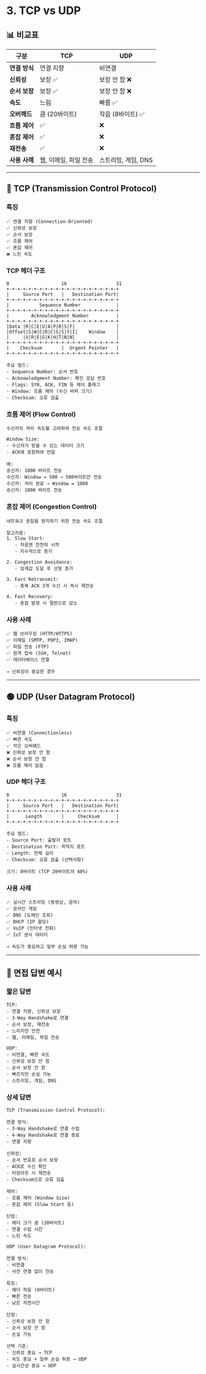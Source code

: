 # 3. TCP vs UDP

## 📊 비교표

| 구분 | TCP | UDP |
|------|-----|-----|
| **연결 방식** | 연결 지향 | 비연결 |
| **신뢰성** | 보장 ✅ | 보장 안 함 ❌ |
| **순서 보장** | 보장 ✅ | 보장 안 함 ❌ |
| **속도** | 느림 | 빠름 ✅ |
| **오버헤드** | 큼 (20바이트) | 작음 (8바이트) ✅ |
| **흐름 제어** | ✅ | ❌ |
| **혼잡 제어** | ✅ | ❌ |
| **재전송** | ✅ | ❌ |
| **사용 사례** | 웹, 이메일, 파일 전송 | 스트리밍, 게임, DNS |

---

## 🔵 TCP (Transmission Control Protocol)

### 특징

```
✅ 연결 지향 (Connection-Oriented)
✅ 신뢰성 보장
✅ 순서 보장
✅ 흐름 제어
✅ 혼잡 제어
❌ 느린 속도
```

### TCP 헤더 구조

```
0                   16                  31
+-+-+-+-+-+-+-+-+-+-+-+-+-+-+-+-+-+-+-+-+
|     Source Port   |   Destination Port|
+-+-+-+-+-+-+-+-+-+-+-+-+-+-+-+-+-+-+-+-+
|           Sequence Number             |
+-+-+-+-+-+-+-+-+-+-+-+-+-+-+-+-+-+-+-+-+
|        Acknowledgment Number          |
+-+-+-+-+-+-+-+-+-+-+-+-+-+-+-+-+-+-+-+-+
|Data |R|C|E|U|A|P|R|S|F|               |
|Offset|S|W|C|R|C|S|S|Y|I|    Window    |
|     |V|R|E|G|K|H|T|N|N|               |
+-+-+-+-+-+-+-+-+-+-+-+-+-+-+-+-+-+-+-+-+
|    Checksum       |  Urgent Pointer   |
+-+-+-+-+-+-+-+-+-+-+-+-+-+-+-+-+-+-+-+-+

주요 필드:
- Sequence Number: 순서 번호
- Acknowledgment Number: 확인 응답 번호
- Flags: SYN, ACK, FIN 등 제어 플래그
- Window: 흐름 제어 (수신 버퍼 크기)
- Checksum: 오류 검출
```

### 흐름 제어 (Flow Control)

```
수신자의 처리 속도를 고려하여 전송 속도 조절

Window Size:
- 수신자가 받을 수 있는 데이터 크기
- ACK에 포함하여 전달

예:
송신자: 1000 바이트 전송
수신자: Window = 500 → 500바이트만 전송
수신자: 처리 완료 → Window = 1000
송신자: 1000 바이트 전송
```

### 혼잡 제어 (Congestion Control)

```
네트워크 혼잡을 방지하기 위한 전송 속도 조절

알고리즘:
1. Slow Start:
   - 처음엔 천천히 시작
   - 지수적으로 증가

2. Congestion Avoidance:
   - 임계값 도달 후 선형 증가

3. Fast Retransmit:
   - 중복 ACK 3개 수신 시 즉시 재전송

4. Fast Recovery:
   - 혼잡 발생 시 절반으로 감소
```

### 사용 사례

```
✅ 웹 브라우징 (HTTP/HTTPS)
✅ 이메일 (SMTP, POP3, IMAP)
✅ 파일 전송 (FTP)
✅ 원격 접속 (SSH, Telnet)
✅ 데이터베이스 연결

→ 신뢰성이 중요한 경우
```

---

## 🟢 UDP (User Datagram Protocol)

### 특징

```
✅ 비연결 (Connectionless)
✅ 빠른 속도
✅ 작은 오버헤드
❌ 신뢰성 보장 안 함
❌ 순서 보장 안 함
❌ 흐름 제어 없음
```

### UDP 헤더 구조

```
0                   16                  31
+-+-+-+-+-+-+-+-+-+-+-+-+-+-+-+-+-+-+-+-+
|     Source Port   |   Destination Port|
+-+-+-+-+-+-+-+-+-+-+-+-+-+-+-+-+-+-+-+-+
|      Length       |     Checksum      |
+-+-+-+-+-+-+-+-+-+-+-+-+-+-+-+-+-+-+-+-+

주요 필드:
- Source Port: 출발지 포트
- Destination Port: 목적지 포트
- Length: 전체 길이
- Checksum: 오류 검출 (선택사항)

크기: 8바이트 (TCP 20바이트의 40%)
```

### 사용 사례

```
✅ 실시간 스트리밍 (동영상, 음악)
✅ 온라인 게임
✅ DNS (도메인 조회)
✅ DHCP (IP 할당)
✅ VoIP (인터넷 전화)
✅ IoT 센서 데이터

→ 속도가 중요하고 일부 손실 허용 가능
```

---

## 💬 면접 답변 예시

### 짧은 답변
```
TCP:
- 연결 지향, 신뢰성 보장
- 3-Way Handshake로 연결
- 순서 보장, 재전송
- 느리지만 안전
- 웹, 이메일, 파일 전송

UDP:
- 비연결, 빠른 속도
- 신뢰성 보장 안 함
- 순서 보장 안 함
- 빠르지만 손실 가능
- 스트리밍, 게임, DNS
```

### 상세 답변
```
TCP (Transmission Control Protocol):

연결 방식:
- 3-Way Handshake로 연결 수립
- 4-Way Handshake로 연결 종료
- 연결 지향

신뢰성:
- 순서 번호로 순서 보장
- ACK로 수신 확인
- 타임아웃 시 재전송
- Checksum으로 오류 검출

제어:
- 흐름 제어 (Window Size)
- 혼잡 제어 (Slow Start 등)

단점:
- 헤더 크기 큼 (20바이트)
- 연결 수립 시간
- 느린 속도

UDP (User Datagram Protocol):

연결 방식:
- 비연결
- 사전 연결 없이 전송

특징:
- 헤더 작음 (8바이트)
- 빠른 전송
- 낮은 지연시간

단점:
- 신뢰성 보장 안 함
- 순서 보장 안 함
- 손실 가능

선택 기준:
- 신뢰성 중요 → TCP
- 속도 중요 + 일부 손실 허용 → UDP
- 실시간성 중요 → UDP
```
